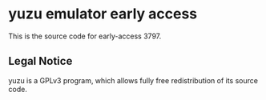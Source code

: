 yuzu emulator early access
=============

This is the source code for early-access 3797.

## Legal Notice

yuzu is a GPLv3 program, which allows fully free redistribution of its source code.